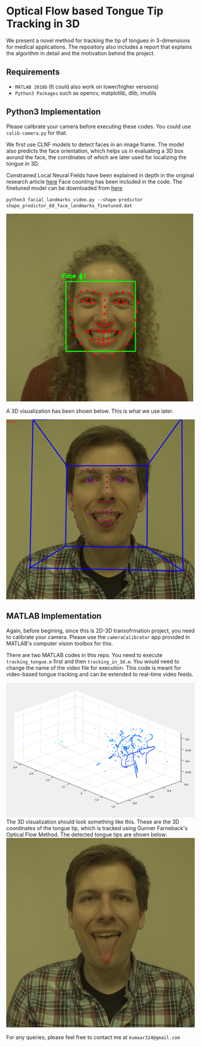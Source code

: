 # Optical Flow based Tongue Tip Tracking in 3D

We present a novel method for tracking the tip of tongues in 3-dimensions for medical applications. The repository also includes a report that explains the algorithm in detail and the motivation behind the project.


## Requirements

* `MATLAB 2018b` (It could also work on lower/higher versions) 
* `Python3 Packages` such as opencv, matplotlib, dlib, imutils

## Python3 Implementation

Please calibrate your camera before executing these codes. You could use `calib-camera.py` for that.

We first use CLNF models to detect faces in an image frame. The model also predicts the face orientation, which helps us in evaluating a 3D box aorund the face, the corrdinates of which are later used for localizing the tongue in 3D.

Constrained Local Neural Fields have been explained in depth in the original research article [here](https://arxiv.org/pdf/1611.08657.pdf)
Face counting has been included in the code. The finetuned model can be downloaded from [here](https://drive.google.com/file/d/1kEOn0SsyToOCGr45UDygxnkDo4uxlWeh/view?usp=sharing)
```
python3 facial_landmarks_video.py --shape-predictor shape_predictor_68_face_landmarks_finetuned.dat

```
![Shape Detector](image.png)

A 3D visualization has been shown below. This is what we use later.

![3D](3d.png)

## MATLAB Implementation
Again, before begining, since this is 2D-3D transofrmation project, you need to calibrate your camera. Please use the `cameraCalibrator` app provided in MATLAB's computer vision toolbox for this.

There are two MATLAB codes in this repo. You need to execute `tracking_tongue.m` first and then `tracking_in_3d.m`. You would need to change the name of the video file for execution. This code is meant for video-based tongue tracking and can be extended to real-time video feeds.

![3D-R](10.png)
The 3D visualization should look something like this. These are the 3D coordinates of the tongue tip, which is tracked using Gunner Farneback's Optical Flow Method. The detected tongue tips are shown below:
![3D-R](9.png)

For any queries, please feel free to contact me at `kumaar324@gmail.com`
